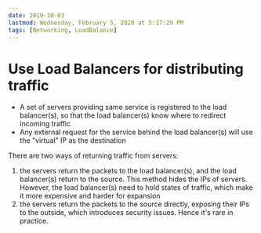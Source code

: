 ```yaml
---
date: 2019-10-03
lastmod: Wednesday, February 5, 2020 at 5:17:29 PM
tags: [Networking, LoadBalance]
---
```

# Use Load Balancers for distributing traffic

* A set of servers providing same service is registered to the load balancer(s), so that the load balancer(s) know where to redirect incoming traffic
* Any external request for the service behind the load balancer(s) will use the "virtual" IP as the destination

There are two ways of returning traffic from servers:
1. the servers return the packets to the load balancer(s), and the load balancer(s) return to the source. This method hides the IPs of servers. However, the load balancer(s) need to hold states of traffic, which make it more expensive and harder for expansion
2. the servers return the packets to the source directly, exposing their IPs to the outside, which introduces security issues. Hence it's rare in practice.